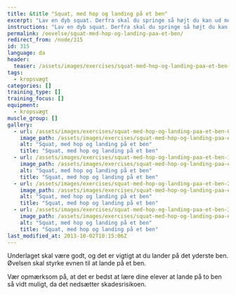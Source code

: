 ```yaml
---
title: &title "Squat, med hop og landing på et ben"
excerpt: "Lav en dyb squat. Derfra skal du springe så højt du kan ud mod den ene side, hvor du lander på det yderste ben og finder balancen."
instructions: "Lav en dyb squat. Derfra skal du springe så højt du kan ud mod den ene side, hvor du lander på det yderste ben og finder balancen."
permalink: /oevelse/squat-med-hop-og-landing-paa-et-ben/
redirect_from: /node/315
id: 315
language: da
header:
  teaser: /assets/images/exercises/squat-med-hop-og-landing-paa-et-ben-0-320.jpg
tags:
  - kropsvægt
categories: []
training_type: [] 
training_focus: []
equipment:
  - kropsvægt
muscle_group: []
gallery:
  - url: /assets/images/exercises/squat-med-hop-og-landing-paa-et-ben-0.jpg
    image_path: /assets/images/exercises/squat-med-hop-og-landing-paa-et-ben-0-320.jpg
    alt: "Squat, med hop og landing på et ben"
    title: "Squat, med hop og landing på et ben"
  - url: /assets/images/exercises/squat-med-hop-og-landing-paa-et-ben-1.jpg
    image_path: /assets/images/exercises/squat-med-hop-og-landing-paa-et-ben-1-320.jpg
    alt: "Squat, med hop og landing på et ben"
    title: "Squat, med hop og landing på et ben"
  - url: /assets/images/exercises/squat-med-hop-og-landing-paa-et-ben-2.jpg
    image_path: /assets/images/exercises/squat-med-hop-og-landing-paa-et-ben-2-320.jpg
    alt: "Squat, med hop og landing på et ben"
    title: "Squat, med hop og landing på et ben"
  - url: /assets/images/exercises/squat-med-hop-og-landing-paa-et-ben-3.jpg
    image_path: /assets/images/exercises/squat-med-hop-og-landing-paa-et-ben-3-320.jpg
    alt: "Squat, med hop og landing på et ben"
    title: "Squat, med hop og landing på et ben"
last_modified_at: 2013-10-02T10:15:06Z
---
```


Underlaget skal være godt, og det er vigtigt at du lander på det yderste ben. Øvelsen skal styrke evnen til at lande på et ben.

Vær opmærksom på, at det er bedst at lære dine elever at lande på to ben så vidt muligt, da det nedsætter skadesrisikoen.
